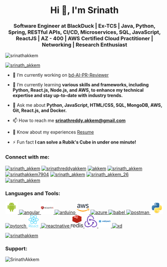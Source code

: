 <h1 align="center">Hi 👋, I'm Srinath</h1>
<h3 align="center">Software Engineer at BlackDuck | Ex-TCS | Java, Python, Spring, RESTful APIs, CI/CD, Microservices, SQL, JavaScript, ReactJS | AZ - 400 | AWS Certified Cloud Practitioner | Networking | Research Enthusiast</h3>

<p align="left"> <img src="https://komarev.com/ghpvc/?username=srinathakkem&label=Profile%20views&color=0e75b6&style=flat" alt="srinathakkem" /> </p>

<p align="left"> <a href="https://twitter.com/srinath_akkem" target="blank"><img src="https://img.shields.io/twitter/follow/srinath_akkem?logo=twitter&style=for-the-badge" alt="srinath_akkem" /></a> </p>

- 🔭 I’m currently working on [bd-AI-PR-Reviewer](https://github.com/bd-SrinathAkkem/bd-ai-pr-reviewer)

- 🌱 I’m currently learning **various skills and frameworks, including Python, React.js, Node.js, and AWS, to enhance my technical expertise and stay up-to-date with industry trends.**

- 💬 Ask me about **Python, JavaScript, HTML/CSS, SQL, MongoDB, AWS, Git, React.js, and Docker.**

- 📫 How to reach me **srinathreddy.akkem@gmail.com**

- 📄 Know about my experiences [Resume](https://drive.google.com/file/d/1UUZNM0IItv_vlniIEFL1DGu3_WNGAN-c/view?usp=sharing)

- ⚡ Fun fact **I can solve a Rubik's Cube in under one minute!**

<h3 align="left">Connect with me:</h3>
<p align="left">
<a href="https://twitter.com/srinath_akkem" target="blank"><img align="center" src="https://raw.githubusercontent.com/rahuldkjain/github-profile-readme-generator/master/src/images/icons/Social/twitter.svg" alt="srinath_akkem" height="30" width="40" /></a>
<a href="https://linkedin.com/in/srinathreddyakkem" target="blank"><img align="center" src="https://raw.githubusercontent.com/rahuldkjain/github-profile-readme-generator/master/src/images/icons/Social/linked-in-alt.svg" alt="srinathreddyakkem" height="30" width="40" /></a>
<a href="https://fb.com/akkem" target="blank"><img align="center" src="https://raw.githubusercontent.com/rahuldkjain/github-profile-readme-generator/master/src/images/icons/Social/facebook.svg" alt="akkem" height="30" width="40" /></a>
<a href="https://instagram.com/srinath_akkem" target="blank"><img align="center" src="https://raw.githubusercontent.com/rahuldkjain/github-profile-readme-generator/master/src/images/icons/Social/instagram.svg" alt="srinath_akkem" height="30" width="40" /></a>
<a href="https://www.youtube.com/c/srinathakkem7904" target="blank"><img align="center" src="https://raw.githubusercontent.com/rahuldkjain/github-profile-readme-generator/master/src/images/icons/Social/youtube.svg" alt="srinathakkem7904" height="30" width="40" /></a>
<a href="https://www.hackerrank.com/srinath_akkem" target="blank"><img align="center" src="https://raw.githubusercontent.com/rahuldkjain/github-profile-readme-generator/master/src/images/icons/Social/hackerrank.svg" alt="srinath_akkem" height="30" width="40" /></a>
<a href="https://codeforces.com/profile/srinath_akkem_26" target="blank"><img align="center" src="https://raw.githubusercontent.com/rahuldkjain/github-profile-readme-generator/master/src/images/icons/Social/codeforces.svg" alt="srinath_akkem_26" height="30" width="40" /></a>
<a href="https://www.leetcode.com/srinath_akkem" target="blank"><img align="center" src="https://raw.githubusercontent.com/rahuldkjain/github-profile-readme-generator/master/src/images/icons/Social/leet-code.svg" alt="srinath_akkem" height="30" width="40" /></a>
</p>

<h3 align="left">Languages and Tools:</h3>
<p align="left"> <a href="https://developer.android.com" target="_blank" rel="noreferrer"> <img src="https://raw.githubusercontent.com/devicons/devicon/master/icons/android/android-original-wordmark.svg" alt="android" width="40" height="40"/> </a> <a href="https://angular.io" target="_blank" rel="noreferrer"> <img src="https://angular.io/assets/images/logos/angular/angular.svg" alt="angular" width="40" height="40"/> </a> <a href="https://angular.io" target="_blank" rel="noreferrer"> <img src="https://raw.githubusercontent.com/devicons/devicon/master/icons/angularjs/angularjs-original-wordmark.svg" alt="angularjs" width="40" height="40"/> </a> <a href="https://www.arduino.cc/" target="_blank" rel="noreferrer"> <img src="https://cdn.worldvectorlogo.com/logos/arduino-1.svg" alt="arduino" width="40" height="40"/> </a> <a href="https://aws.amazon.com" target="_blank" rel="noreferrer"> <img src="https://raw.githubusercontent.com/devicons/devicon/master/icons/amazonwebservices/amazonwebservices-original-wordmark.svg" alt="aws" width="40" height="40"/> </a> <a href="https://azure.microsoft.com/en-in/" target="_blank" rel="noreferrer"> <img src="https://www.vectorlogo.zone/logos/microsoft_azure/microsoft_azure-icon.svg" alt="azure" width="40" height="40"/> </a> <a href="https://babeljs.io/" target="_blank" rel="noreferrer"> <img src="https://www.vectorlogo.zone/logos/babeljs/babeljs-icon.svg" alt="babel" width="40" height="40"/> </a> <a href="https://www.blender.org/" target="_blank" rel="noreferrer"> <img src="https://www.vectorlogo.zone/logos/getpostman/getpostman-icon.svg" alt="postman" width="40" height="40"/> </a> <a href="https://www.python.org" target="_blank" rel="noreferrer"> <img src="https://raw.githubusercontent.com/devicons/devicon/master/icons/python/python-original.svg" alt="python" width="40" height="40"/> </a> <a href="https://pytorch.org/" target="_blank" rel="noreferrer"> <img src="https://www.vectorlogo.zone/logos/pytorch/pytorch-icon.svg" alt="pytorch" width="40" height="40"/> </a> <a href="https://reactjs.org/" target="_blank" rel="noreferrer"> <img src="https://raw.githubusercontent.com/devicons/devicon/master/icons/react/react-original-wordmark.svg" alt="react" width="40" height="40"/> </a> <a href="https://reactnative.dev/" target="_blank" rel="noreferrer"> <img src="https://reactnative.dev/img/header_logo.svg" alt="reactnative" width="40" height="40"/> </a> <a href="https://redis.io" target="_blank" rel="noreferrer"> <img src="https://raw.githubusercontent.com/devicons/devicon/master/icons/redis/redis-original-wordmark.svg" alt="redis" width="40" height="40"/> </a> <a href="https://redux.js.org" target="_blank" rel="noreferrer"> <img src="https://raw.githubusercontent.com/devicons/devicon/master/icons/redux/redux-original.svg" alt="redux" width="40" height="40"/> </a> <a href="https://sass-lang.com" target="_blank" rel="noreferrer"> <img src="https://raw.githubusercontent.com/devicons/devicon/d00d0969292a6569d45b06d3f350f463a0107b0d/icons/webpack/webpack-original-wordmark.svg" alt="webpack" width="40" height="40"/> </a> <a href="https://www.adobe.com/products/xd.html" target="_blank" rel="noreferrer"> <img src="https://cdn.worldvectorlogo.com/logos/adobe-xd.svg" alt="xd" width="40" height="40"/> </a> </p>

<p align="left"> <a href="https://github.com/ryo-ma/github-profile-trophy"><img src="https://github-profile-trophy.vercel.app/?username=srinathakkem" alt="srinathakkem" /></a> </p>

<h3 align="left">Support:</h3>
<p><a href="https://www.buymeacoffee.com/SrinathAkkem"> <img align="left" src="https://cdn.buymeacoffee.com/buttons/v2/default-yellow.png" height="50" width="210" alt="SrinathAkkem" /></a></p><br><br>

